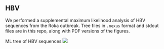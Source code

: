 ## HBV

We performed a supplemental maximum likelihood analysis of HBV sequences from the Roka outbreak. Tree files in `.nexus` format and stdout files are in this repo, along with PDF versions of the figures.

ML tree of HBV sequences
![](roka/HBV/HBV_ML.png)
